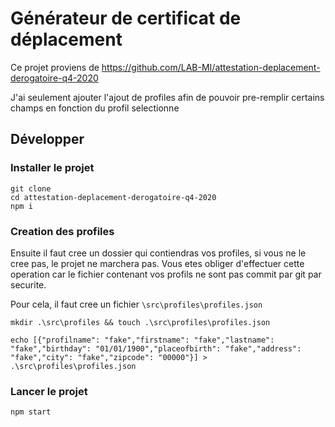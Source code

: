 # Générateur de certificat de déplacement

Ce projet proviens de https://github.com/LAB-MI/attestation-deplacement-derogatoire-q4-2020

J'ai seulement ajouter l'ajout de profiles afin de pouvoir pre-remplir certains champs en fonction du profil selectionne

## Développer

### Installer le projet

```console
git clone
cd attestation-deplacement-derogatoire-q4-2020
npm i
```

### Creation des profiles

Ensuite il faut cree un dossier qui contiendras vos profiles, si vous ne le cree pas, le projet ne marchera pas. Vous etes obliger d'effectuer cette operation car le fichier contenant vos profils ne sont pas commit par git par securite.

Pour cela, il faut cree un fichier `\src\profiles\profiles.json`

```console
mkdir .\src\profiles && touch .\src\profiles\profiles.json

echo [{"profilname": "fake","firstname": "fake","lastname": "fake","birthday": "01/01/1900","placeofbirth": "fake","address": "fake","city": "fake","zipcode": "00000"}] > .\src\profiles\profiles.json
```

### Lancer le projet

```console
npm start
```
